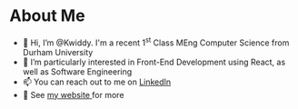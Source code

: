 <h1> About Me </h1>
<ul>
<li>👋 Hi, I’m @Kwiddy. I'm a recent 1<sup>st</sup> Class MEng Computer Science from Durham University </li>
<li> 👀 I’m particularly interested in Front-End Development using React, as well as Software Engineering </li>
<li> 📫 You can reach out to me on <a href="https://www.linkedin.com/in/kai-widdeson/"> LinkedIn </a>  </li>
<li> 🔗 See <a href="http://kai-widdeson.com/"> my website </a> for more</li>
</ul>

<!---
Kwiddy/Kwiddy is a ✨ special ✨ repository because its `README.md` (this file) appears on your GitHub profile.
You can click the Preview link to take a look at your changes.
--->
